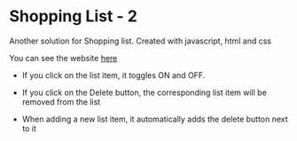 # Shopping List - 2
Another solution for Shopping list. Created with javascript, html and css

You can see the website [here](https://adarraji.github.io/shopping-list2/index.html)


* If you click on the list item, it toggles ON and OFF.

* If you click on the Delete button, the corresponding list item will be removed from the list

* When adding a new list item, it automatically adds the delete button next to it 
